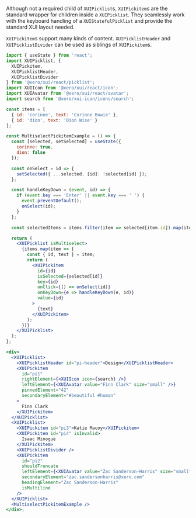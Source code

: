 Although not a required child of `XUIPicklist`s, `XUIPickitem`s are the standard wrapper for children inside a `XUIPicklist`. They seamlessly work with the keyboard handling of a `XUIStatefulPicklist` and provide the standard XUI layout needed.

`XUIPickitem`s support many kinds of content. `XUIPicklistHeader` and `XUIPicklistDivider` can be used as siblings of `XUIPickitem`s.

```jsx harmony
import { useState } from 'react';
import XUIPicklist, {
  XUIPickitem,
  XUIPicklistHeader,
  XUIPicklistDivider
} from '@xero/xui/react/picklist';
import XUIIcon from '@xero/xui/react/icon';
import XUIAvatar from '@xero/xui/react/avatar';
import search from '@xero/xui-icon/icons/search';

const items = [
  { id: 'corinne', text: 'Corinne Bowie' },
  { id: 'dion', text: 'Dion Wise' }
];

const MultiselectPickitemExample = () => {
  const [selected, setSelected] = useState({
    corinne: true,
    dion: false
  });

  const onSelect = id => {
    setSelected({ ...selected, [id]: !selected[id] });
  };

  const handleKeyDown = (event, id) => {
    if (event.key === 'Enter' || event.key === ' ') {
      event.preventDefault();
      onSelect(id);
    }
  };

  const selectedItems = items.filter(item => selected[item.id]).map(item => item.text);

  return (
    <XUIPicklist isMultiselect>
      {items.map(item => {
        const { id, text } = item;
        return (
          <XUIPickitem
            id={id}
            isSelected={selected[id]}
            key={id}
            onClick={() => onSelect(id)}
            onKeyDown={e => handleKeyDown(e, id)}
            value={id}
          >
            {text}
          </XUIPickitem>
        );
      })}
    </XUIPicklist>
  );
};

<div>
  <XUIPicklist>
    <XUIPicklistHeader id="pi-header">Design</XUIPicklistHeader>
    <XUIPickitem
      id="pi1"
      rightElement={<XUIIcon icon={search} />}
      leftElement={<XUIAvatar value="Finn Clark" size="small" />}
      pinnedElement="42"
      secondaryElement="#beautiful #human"
    >
      Finn Clark
    </XUIPickitem>
  </XUIPicklist>
  <XUIPicklist>
    <XUIPickitem id="pi3">Katie Macoy</XUIPickitem>
    <XUIPickitem id="pi4" isInvalid>
      Isaac Minogue
    </XUIPickitem>
    <XUIPicklistDivider />
    <XUIPickitem
      id="pi2"
      shouldTruncate
      leftElement={<XUIAvatar value="Zac Sanderson-Harris" size="small" />}
      secondaryElement="zac.sandersonharris@xero.com"
      headingElement="Zac Sanderson-Harris"
      isMultiline
    />
  </XUIPicklist>
  <MultiselectPickitemExample />
</div>;
```
